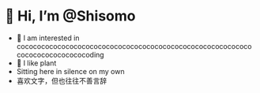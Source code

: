 # 👋 Hi, I’m @Shisomo

- 👀 I am interested in cocococococococococococococococococococococococococococococococococococococoding
- 🍃 I like plant
- Sitting here in silence on my own
- 喜欢文字，但也往往不善言辞
